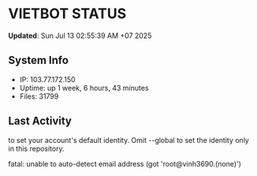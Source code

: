 # VIETBOT STATUS
**Updated**: Sun Jul 13 02:55:39 AM +07 2025

## System Info
- IP: 103.77.172.150
- Uptime: up 1 week, 6 hours, 43 minutes
- Files: 31799

## Last Activity

to set your account's default identity.
Omit --global to set the identity only in this repository.

fatal: unable to auto-detect email address (got 'root@vinh3690.(none)')
